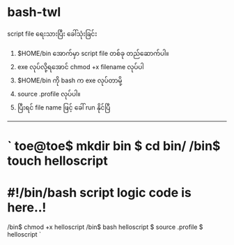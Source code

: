 # bash-twl
script file ရေးသားပြီး ခေါ်သုံးခြင်း
1. $HOME/bin အောက်မှာ script file တစ်ခု တည်ဆောက်ပါ။
2. exe လုပ်လို့ရအောင် chmod +x filename လုပ်ပါ
3. $HOME/bin ကို bash က exe လုပ်တာမို့
4. source .profile လုပ်ပါ။
5. ပြီးရင် file name ဖြင့် ခေါ် run နိုင်ပြီ
---
`
toe@toe$ mkdir bin
$ cd bin/
/bin$ touch helloscript
===============
#!/bin/bash
script logic code is here..!
===============
/bin$ chmod +x helloscript
/bin$ bash helloscript
$ source .profile
$ helloscript
`